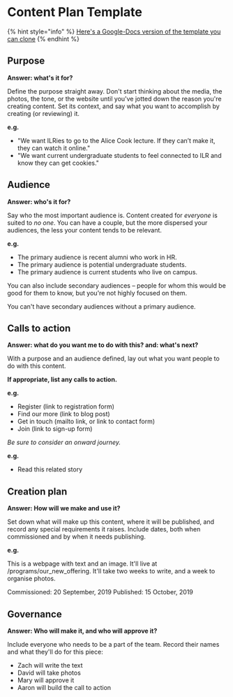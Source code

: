 # Content Plan Template

{% hint style="info" %}
[Here's a Google-Docs version of the template you can clone](https://docs.google.com/document/d/1HL0DQTKevLJZqocnDmXIMq0Gs52L0DDw4lMIt8Qc33Q/edit?usp=sharing)
{% endhint %}

## Purpose

**Answer: what's it for?**

Define the purpose straight away. Don't start thinking about the media, the photos, the tone, or the website until you've jotted down the reason you're creating content. Set its context, and say what you want to accomplish by creating \(or reviewing\) it.

**e.g.**

* "We want ILRies to go to the Alice Cook lecture. If they can’t make it, they can watch it online."
* "We want current undergraduate students to feel connected to ILR and know they can get cookies."

## Audience

**Answer: who's it for?**

Say who the most important audience is. Content created for _everyone_ is suited to _no one_. You can have a couple, but the more dispersed your audiences, the less your content tends to be relevant.

**e.g.**

* The primary audience is recent alumni who work in HR.
* The primary audience is potential undergraduate students.
* The primary audience is current students who live on campus.

You can also include secondary audiences – people for whom this would be good for them to know, but you're not highly focused on them.

You can't have secondary audiences without a primary audience.

## Calls to action

**Answer: what do you want me to do with this? and: what's next?**

With a purpose and an audience defined, lay out what you want people to do with this content.

**If appropriate, list any calls to action.**

**e.g.**

* Register \(link to registration form\)
* Find our more \(link to blog post\)
* Get in touch \(mailto link, or link to contact form\)
* Join \(link to sign-up form\)

_Be sure to consider an onward journey._

**e.g.**

* Read this related story

## Creation plan

**Answer: How will we make and use it?**

Set down what will make up this content, where it will be published, and record any special requirements it raises. Include dates, both when commissioned and by when it needs publishing.

**e.g.**

This is a webpage with text and an image. It'll live at /programs/our\_new\_offering. It'll take two weeks to write, and a week to organise photos.

Commissioned: 20 September, 2019 Published: 15 October, 2019

## Governance

**Answer: Who will make it, and who will approve it?**

Include everyone who needs to be a part of the team. Record their names and what they'll do for this piece:

* Zach will write the text
* David will take photos
* Mary will approve it
* Aaron will build the call to action

